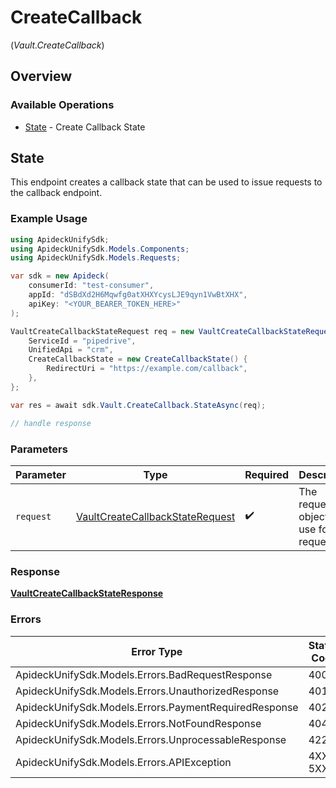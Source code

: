 # CreateCallback
(*Vault.CreateCallback*)

## Overview

### Available Operations

* [State](#state) - Create Callback State

## State

This endpoint creates a callback state that can be used to issue requests to the callback endpoint.


### Example Usage

```csharp
using ApideckUnifySdk;
using ApideckUnifySdk.Models.Components;
using ApideckUnifySdk.Models.Requests;

var sdk = new Apideck(
    consumerId: "test-consumer",
    appId: "dSBdXd2H6Mqwfg0atXHXYcysLJE9qyn1VwBtXHX",
    apiKey: "<YOUR_BEARER_TOKEN_HERE>"
);

VaultCreateCallbackStateRequest req = new VaultCreateCallbackStateRequest() {
    ServiceId = "pipedrive",
    UnifiedApi = "crm",
    CreateCallbackState = new CreateCallbackState() {
        RedirectUri = "https://example.com/callback",
    },
};

var res = await sdk.Vault.CreateCallback.StateAsync(req);

// handle response
```

### Parameters

| Parameter                                                                                   | Type                                                                                        | Required                                                                                    | Description                                                                                 |
| ------------------------------------------------------------------------------------------- | ------------------------------------------------------------------------------------------- | ------------------------------------------------------------------------------------------- | ------------------------------------------------------------------------------------------- |
| `request`                                                                                   | [VaultCreateCallbackStateRequest](../../Models/Requests/VaultCreateCallbackStateRequest.md) | :heavy_check_mark:                                                                          | The request object to use for the request.                                                  |

### Response

**[VaultCreateCallbackStateResponse](../../Models/Requests/VaultCreateCallbackStateResponse.md)**

### Errors

| Error Type                                            | Status Code                                           | Content Type                                          |
| ----------------------------------------------------- | ----------------------------------------------------- | ----------------------------------------------------- |
| ApideckUnifySdk.Models.Errors.BadRequestResponse      | 400                                                   | application/json                                      |
| ApideckUnifySdk.Models.Errors.UnauthorizedResponse    | 401                                                   | application/json                                      |
| ApideckUnifySdk.Models.Errors.PaymentRequiredResponse | 402                                                   | application/json                                      |
| ApideckUnifySdk.Models.Errors.NotFoundResponse        | 404                                                   | application/json                                      |
| ApideckUnifySdk.Models.Errors.UnprocessableResponse   | 422                                                   | application/json                                      |
| ApideckUnifySdk.Models.Errors.APIException            | 4XX, 5XX                                              | \*/\*                                                 |